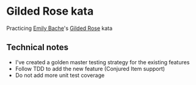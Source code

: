 # Gilded Rose kata

Practicing [Emily Bache][emilybache]'s [Gilded Rose][gildedrose] kata

## Technical notes

  * I've created a golden master testing strategy for the existing features
  * Follow TDD to add the new feature (Conjured Item support)
  * Do not add more unit test coverage

[gildedrose]: https://github.com/emilybache/GildedRose-Refactoring-Kata/tree/master/Java
[emilybache]: https://github.com/emilybache

